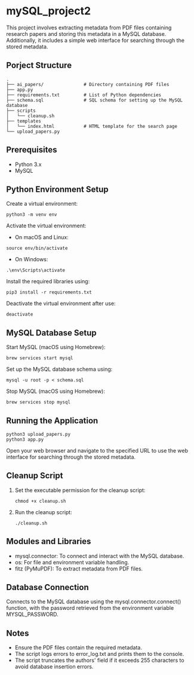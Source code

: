 # mySQL_project2
This project involves extracting metadata from PDF files containing research papers and storing this metadata in a MySQL database. Additionally, it includes a simple web interface for searching through the stored metadata.

## Porject Structure
```
.
├── ai_papers/               # Directory containing PDF files
├── app.py
├── requirements.txt         # List of Python dependencies
├── schema.sql               # SQL schema for setting up the MySQL database
├── scripts
│   └── cleanup.sh
├── templates
│   └── index.html           # HTML template for the search page
└── upload_papers.py
```
## Prerequisites
- Python 3.x
- MySQL

## Python Environment Setup
Create a virtual environment:
```
python3 -m venv env
```
Activate the virtual environment:

- On macOS and Linux:
```
source env/bin/activate
```
- On Windows:
```
.\env\Scripts\activate
```
Install the required libraries using:
```
pip3 install -r requirements.txt
```
Deactivate the virtual environment after use:
```
deactivate
```
## MySQL Database Setup
Start MySQL (macOS using Homebrew):
```
brew services start mysql
```
Set up the MySQL database schema using:
```
mysql -u root -p < schema.sql
```
Stop MySQL (macOS using Homebrew):
```
brew services stop mysql
```
## Running the Application
```
python3 upload_papers.py
python3 app.py
```
Open your web browser and navigate to the specified URL to use the web interface for searching through the stored metadata.
## Cleanup Script

1. Set the executable permission for the cleanup script:
    ```
    chmod +x cleanup.sh
    ```

2. Run the cleanup script:
    ```
    ./cleanup.sh
    ```

## Modules and Libraries
* mysql.connector: To connect and interact with the MySQL database.
* os: For file and environment variable handling.
* fitz (PyMuPDF): To extract metadata from PDF files.

## Database Connection
Connects to the MySQL database using the mysql.connector.connect() function, with the password retrieved from the environment variable MYSQL_PASSWORD.

## Notes
- Ensure the PDF files contain the required metadata.
- The script logs errors to error_log.txt and prints them to the console.
- The script truncates the authors' field if it exceeds 255 characters to avoid database insertion errors.
